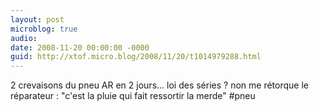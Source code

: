 ```yaml
---
layout: post
microblog: true
audio: 
date: 2008-11-20 00:00:00 -0000
guid: http://xtof.micro.blog/2008/11/20/t1014979288.html
---
```

2 crevaisons du pneu AR en 2 jours... loi des séries ? non me rétorque le réparateur : "c'est la pluie qui fait ressortir la merde"  #pneu
